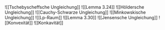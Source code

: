 ![[Tschebyscheffsche Ungleichung]]
![[Lemma 3.24]]
![[Höldersche Ungleichung]]
![[Cauchy-Schwarze Ungleichung]]
![[Minkowskische Ungleichung]]
![[Lp-Raum]]
![[Lemma 3.30]]
![[Jensensche Ungleichung]]
![[Konvexität]]
![[Konkavität]]